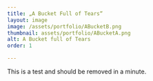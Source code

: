 ```yaml
---
title: „A Bucket Full of Tears“
layout: image
image: /assets/portfolio/ABucketB.png
thumbnail: assets/portfolio/ABucketA.png
alt: A Bucket full of Tears
order: 1

---
```


This is a test and should be removed in a minute.
